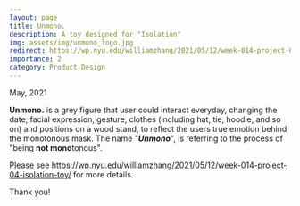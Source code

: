 ```yaml
---
layout: page
title: Unmono.
description: A toy designed for "Isolation"
img: assets/img/unmono_logo.jpg
redirect: https://wp.nyu.edu/williamzhang/2021/05/12/week-014-project-04-isolation-toy/
importance: 2
category: Product Design
---
```


May, 2021

**Unmono.** is a grey figure that user could interact everyday, changing the date, facial expression, gesture, clothes (including hat, tie, hoodie, and so on) and positions on a wood stand, to reflect the users true emotion behind the monotonous mask. The name "***Unmono***", is referring to the process of "being **not mono**tonous".

Please see https://wp.nyu.edu/williamzhang/2021/05/12/week-014-project-04-isolation-toy/ for more details.

Thank you!